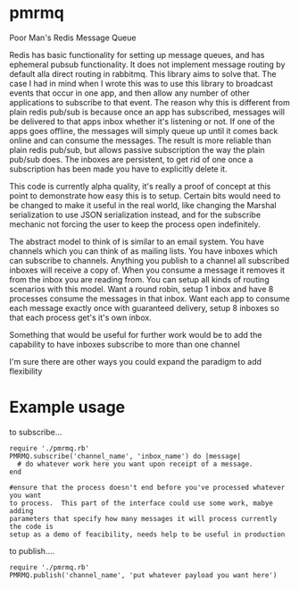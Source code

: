 # pmrmq
Poor Man's Redis Message Queue

Redis has basic functionality for setting up message queues, and has ephemeral
pubsub functionality.  It does not implement message routing by default alla
direct routing in rabbitmq.  This library aims to solve that.  The case I had
in mind when I wrote this was to use this library to broadcast events that
occur in one app, and then allow any number of other applications to subscribe
to that event.  The reason why this is different from plain redis pub/sub is
because once an app has subscribed, messages will be delivered to that apps
inbox whether it's listening or not.  If one of the apps goes offline, the
messages will simply queue up until it comes back online and can consume the
messages.  The result is more reliable than plain redis pub/sub, but allows
passive subscription the way the plain pub/sub does.  The inboxes are
persistent, to get rid of one once a subscription has been made you have to
explicitly delete it.

This code is currently alpha quality, it's really a proof of concept at this
point to demonstrate how easy this is to setup.  Certain bits would need to be
changed to make it useful in the real world, like changing the Marshal
serialization to use JSON serialization instead, and for the subscribe mechanic
not forcing the user to keep the process open indefinitely.

The abstract model to think of is similar to an email system.  You have
channels  which you can think of as mailing lists.  You have inboxes which can
subscribe to channels.  Anything you publish to a channel all subscribed
inboxes will receive a copy of.  When you consume a message it removes it from
the inbox you are reading from.  You can setup all kinds of routing scenarios
with this model.  Want a round robin, setup 1 inbox and have 8 processes
consume the messages in that inbox.  Want each app to consume each message
exactly once with guaranteed delivery, setup 8 inboxes so that each process
get's it's own inbox.

Something that would be useful for further work would be to add the capability
to have inboxes subscribe to more than one channel

I'm sure there are other ways you could expand the paradigm to add flexibility


# Example usage

to subscribe...
```
require './pmrmq.rb'
PMRMQ.subscribe('channel_name', 'inbox_name') do |message|
  # do whatever work here you want upon receipt of a message.
end

#ensure that the process doesn't end before you've processed whatever you want
to process.  This part of the interface could use some work, mabye adding
parameters that specify how many messages it will process currently the code is
setup as a demo of feacibility, needs help to be useful in production
```

to publish....

```
require './pmrmq.rb'
PMRMQ.publish('channel_name', 'put whatever payload you want here')
```
